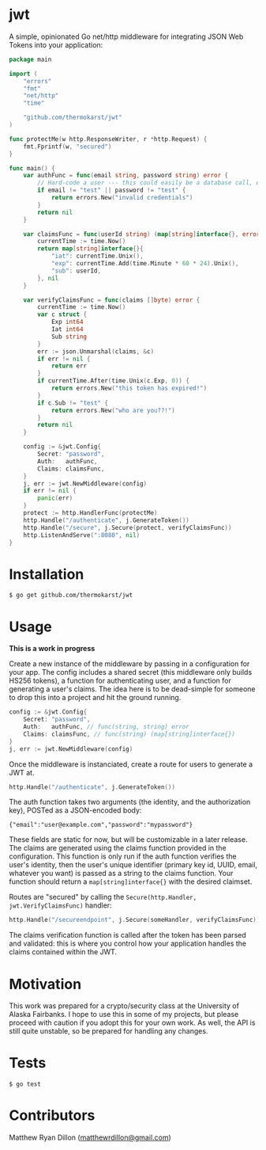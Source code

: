 # jwt

A simple, opinionated Go net/http middleware for integrating JSON Web Tokens into
your application:

```go
package main

import (
    "errors"
    "fmt"
    "net/http"
    "time"

    "github.com/thermokarst/jwt"
)

func protectMe(w http.ResponseWriter, r *http.Request) {
    fmt.Fprintf(w, "secured")
}

func main() {
    var authFunc = func(email string, password string) error {
        // Hard-code a user --- this could easily be a database call, etc.
        if email != "test" || password != "test" {
            return errors.New("invalid credentials")
        }
        return nil
    }

    var claimsFunc = func(userId string) (map[string]interface{}, error) {
        currentTime := time.Now()
        return map[string]interface{}{
            "iat": currentTime.Unix(),
            "exp": currentTime.Add(time.Minute * 60 * 24).Unix(),
            "sub": userId,
        }, nil
    }

    var verifyClaimsFunc = func(claims []byte) error {
        currentTime := time.Now()
        var c struct {
            Exp int64
            Iat int64
            Sub string
        }
        err := json.Unmarshal(claims, &c)
        if err != nil {
            return err
        }
        if currentTime.After(time.Unix(c.Exp, 0)) {
            return errors.New("this token has expired!")
        }
        if c.Sub != "test" {
            return errors.New("who are you??!")
        }
        return nil
    }

    config := &jwt.Config{
        Secret: "password",
        Auth:   authFunc,
        Claims: claimsFunc,
    }
    j, err := jwt.NewMiddleware(config)
    if err != nil {
        panic(err)
    }
    protect := http.HandlerFunc(protectMe)
    http.Handle("/authenticate", j.GenerateToken())
    http.Handle("/secure", j.Secure(protect, verifyClaimsFunc))
    http.ListenAndServe(":8080", nil)
}
```

# Installation

    $ go get github.com/thermokarst/jwt

# Usage

**This is a work in progress**

Create a new instance of the middleware by passing in a configuration for your
app.  The config includes a shared secret (this middleware only builds HS256
tokens), a function for authenticating user, and a function for generating a
user's claims. The idea here is to be dead-simple for someone to drop this into
a project and hit the ground running.

```go
config := &jwt.Config{
    Secret: "password",
    Auth:   authFunc, // func(string, string) error
    Claims: claimsFunc, // func(string) (map[string]interface{})
}
j, err := jwt.NewMiddleware(config)
```

Once the middleware is instanciated, create a route for users to generate a JWT
at.

```go
http.Handle("/authenticate", j.GenerateToken())
```

The auth function takes two arguments (the identity, and the authorization
key), POSTed as a JSON-encoded body:

    {"email":"user@example.com","password":"mypassword"}

These fields are static for now, but will be customizable in a later release.
The claims are generated using the claims function provided in the
configuration. This function is only run if the auth function verifies the
user's identity, then the user's unique identifier (primary key id, UUID,
email, whatever you want) is passed as a string to the claims function. Your
function should return a `map[string]interface{}` with the desired claimset.

Routes are "secured" by calling the `Secure(http.Handler, jwt.VerifyClaimsFunc)`
handler:

```go
http.Handle("/secureendpoint", j.Secure(someHandler, verifyClaimsFunc))
```

The claims verification function is called after the token has been parsed and
validated: this is where you control how your application handles the claims
contained within the JWT.

# Motivation

This work was prepared for a crypto/security class at the University of Alaska
Fairbanks.  I hope to use this in some of my projects, but please proceed with
caution if you adopt this for your own work. As well, the API is still quite
unstable, so be prepared for handling any changes.

# Tests

    $ go test

# Contributors

Matthew Ryan Dillon (matthewrdillon@gmail.com)

